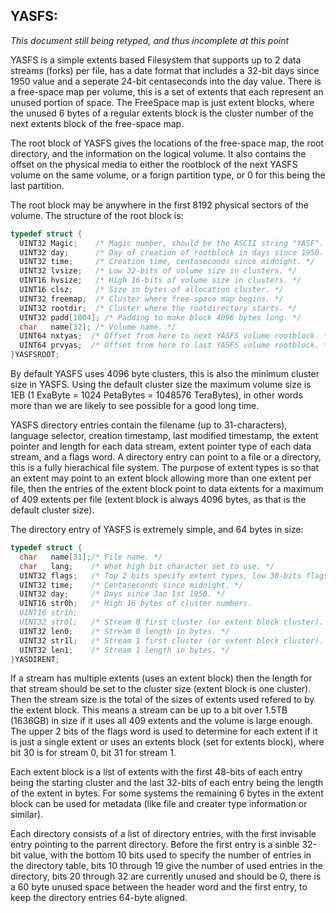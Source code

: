 ## YASFS:

_This document still being retyped, and thus incomplete at this point_

YASFS is a simple extents based Filesystem that supports up to 2 data streams (forks) per file, has a date format that includes a 32-bit days since 1950 value and a seperate 24-bit centaseconds into the day value.  There is a free-space map per volume, this is a set of extents that each represent an unused portion of space.  The FreeSpace map is just extent blocks, where the unused 6 bytes of a regular extents block is the cluster number of the next extents block of the free-space map.

The root block of YASFS gives the locations of the free-space map, the root directory, and the information on the logical volume.  It also contains the offset on the physical media to either the rootblock of the next YASFS volume on the same volume, or a forign partition type, or 0 for this being the last partition.

The root block may be anywhere in the first 8192 physical sectors of the volume.  The structure of the root block is:
```c
typedef struct {
  UINT32 Magic;    /* Magic number, should be the ASCII string "YASF". */
  UINT32 day;      /* Day of creation of rootblock in days since 1950. */
  UINT32 time;     /* Creation time, centaseconds since midnight. */
  UINT32 lvsize;   /* Low 32-bits of volume size in clusters. */
  UINT16 hvsize;   /* High 16-bits of volume size in clusters. */
  UINT16 clsz;     /* Size in bytes of allocation cluster. */
  UINT32 freemap;  /* Cluster where free-space map begins. */
  UINT32 rootdir;  /* Cluster where the rootdirectory starts. */
  UINT32 padd[1004]; /* Padding to make block 4096 bytes long. */
  char   name[32]; /* Volume name. */
  UINT64 nxtyas;  /* Offset from here to next YASFS volume rootblock. */
  UINT64 prvyas;  /* Offset from here to last YASFS volume rootblock. */
}YASFSROOT;
```
By default YASFS uses 4096 byte clusters, this is also the minimum cluster size in YASFS.  Using the default cluster size the maximum volume size is 1EB (1 ExaByte = 1024 PetaBytes = 1048576 TeraBytes), in other words more than we are likely to see possible for a good long time.

YASFS directory entries contain the filename (up to 31-characters), language selector, creation timestamp, last modified timestamp, the extent pointer and length for each data stream, extent pointer type of each data stream, and a flags word.  A directory entry can point to a file or a directory, this is a fully hierachical file system.  The purpose of extent types is so that an extent may point to an extent block allowing more than one extent per file, then the entries of the extent block point to data extents for a maximum of 409 extents per file (extent block is always 4096 bytes, as that is the default cluster size). 

The directory entry of YASFS is extremely simple, and 64 bytes in size:

```c
typedef struct {
  char   name[31];/* File name. */
  char   lang;    /* What high bit character set to use. */
  UINT32 flags;   /* Top 2 bits specify extent types, low 30-bits flags. */
  UINT32 time;    /* Centaseconds since midnight. */
  UINT32 day;     /* Days since Jan 1st 1950. */
  UINT16 str0h;   /* High 16 bytes of cluster numbers.
  UINT16 str1h;
  UINT32 str0l;   /* Stream 0 first cluster (or extent block cluster). */
  UINT32 len0;    /* Stream 0 length in bytes. */
  UINT32 str1l;   /* Stream 1 first cluster (or extent block cluster). */
  UINT32 len1;    /* Stream 1 length in bytes. */
}YASDIRENT;
```

If a stream has multiple extents (uses an extent block) then the length for that stream should be set to the cluster size (extent block is one cluster).  Then the stream size is the total of the sizes of extents used refered to by the extent block.  This means a stream can be up to a bit over 1.5TB (1636GB) in size if it uses all 409 extents and the volume is large enough.  The upper 2 bits of the flags word is used to determine for each extent if it is just a single extent or uses an extents block (set for extents block), where bit 30 is for stream 0, bit 31 for stream 1.

Each extent block is a list of extents with the first 48-bits of each entry being the starting cluster and the last 32-bits of each entry being the length of the extent in bytes.  For some systems the remaining 6 bytes in the extent block can be used for metadata (like file and creater type information or similar).

Each directory consists of a list of directory entries, with the first invisable entry pointing to the parrent directory.  Before the first entry is a sinble 32-bit value, with the bottom 10 bits used to specify the number of entries in the directory table, bits 10 through 19 give the number of used entries in the directory, bits 20 through 32 are currently unused and should be 0, there is a 60 byte unused space between the header word and the first entry, to keep the directory entries 64-byte aligned.
